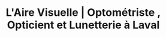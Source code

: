 ---
title: "L'Aire Visuelle | Optométriste , Opticient et Lunetterie à Laval"
titre: "Vos professionels de la vue au coeur de Laval"
description: "L'Aire Visuelle vous offre des prix compétitif et un service d'optométrie et de lunetterie imbattable dans la région de Laval"
image: 
i18nlanguage: fr
draft: false
designers:
  - id: "etnia"
    url: https://www.etniabarcelona.com/
    nom: Etnia Barcelona
  - id: "dior"
    nom: Dior
    url: https://www.dior.com/couture/en_int/womens-fashion/sunglasses
  - id: "ogreen"
    url: https://orgreenoptics.com/
    nom: Orgreen
  - id: "pro"
    url: http://www.prodesigndenmark.com/
    nom: Prodesign
  - id: "silhouette"
    url: http://www.silhouette.com/
    nom: Silhouette
  - id: "tom"
    url: http://www.tomford.com/eyewear/
    nom: Tom Ford
  - id: "xavier"
    url: http://www.xaviergarcia.design/fr/
    nom: Xavier Garcia
  - id: "william"
    url: http://www.williammorris.co.uk/
    nom: William Morris
header:
  transparent: true
  dark: true
---
